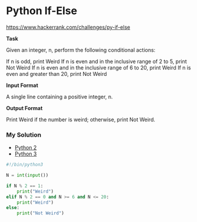 # Python If-Else

https://www.hackerrank.com/challenges/py-if-else

**Task**

Given an integer, n, perform the following conditional actions:

If n is odd, print Weird
If n is even and in the inclusive range of 2 to 5, print Not Weird
If n is even and in the inclusive range of 6 to 20, print Weird
If n is even and greater than 20, print Not Weird

**Input Format**

A single line containing a positive integer, n.

**Output Format**

Print Weird if the number is weird; otherwise, print Not Weird.

### My Solution

- [Python 2](python2.py)
- [Python 3](python3.py)
```python
#!/bin/python3

N = int(input())

if N % 2 == 1:
    print("Weird")
elif N % 2 == 0 and N >= 6 and N <= 20:
    print("Weird")
else:
    print("Not Weird")
````